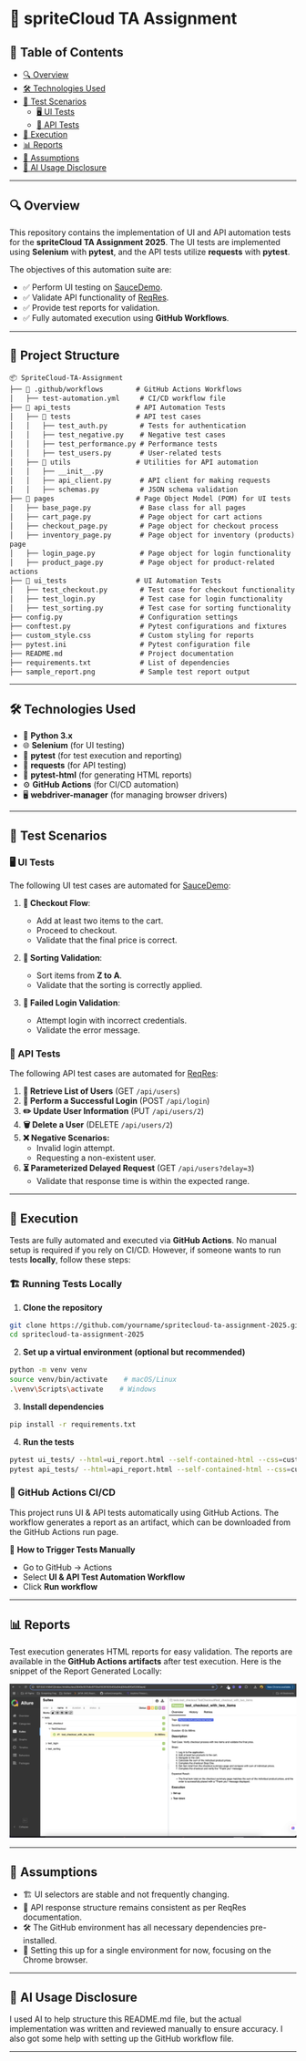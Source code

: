# 🎯 spriteCloud TA Assignment

## 📜 Table of Contents
- [🔍 Overview](#overview)
- [🛠 Technologies Used](#technologies-used)
- [📝 Test Scenarios](#test-scenarios)
  - [🖥 UI Tests](#ui-tests)
  - [🔌 API Tests](#api-tests)
- [🚀 Execution](#execution)
- [📊 Reports](#reports)
- [🤔 Assumptions](#assumptions)
- [🤖 AI Usage Disclosure](#ai-usage-disclosure)

---

## 🔍 Overview
This repository contains the implementation of UI and API automation tests for the **spriteCloud TA Assignment 2025**. The UI tests are implemented using **Selenium** with **pytest**, and the API tests utilize **requests** with **pytest**. 

The objectives of this automation suite are:
- ✅ Perform UI testing on [SauceDemo](https://www.saucedemo.com/).
- ✅ Validate API functionality of [ReqRes](https://reqres.in/).
- ✅ Provide test reports for validation.
- ✅ Fully automated execution using **GitHub Workflows**.


---

## 📂 Project Structure
```
📦 SpriteCloud-TA-Assignment
├── 📂 .github/workflows        # GitHub Actions Workflows
│   ├── test-automation.yml     # CI/CD workflow file
├── 📂 api_tests                # API Automation Tests
│   ├── 📂 tests                # API test cases
│   │   ├── test_auth.py        # Tests for authentication
│   │   ├── test_negative.py    # Negative test cases
│   │   ├── test_performance.py # Performance tests
│   │   ├── test_users.py       # User-related tests
│   ├── 📂 utils                # Utilities for API automation
│   │   ├── __init__.py
│   │   ├── api_client.py       # API client for making requests
│   │   ├── schemas.py          # JSON schema validation
├── 📂 pages                    # Page Object Model (POM) for UI tests
│   ├── base_page.py            # Base class for all pages
│   ├── cart_page.py            # Page object for cart actions
│   ├── checkout_page.py        # Page object for checkout process
│   ├── inventory_page.py       # Page object for inventory (products) page
│   ├── login_page.py           # Page object for login functionality
│   ├── product_page.py         # Page object for product-related actions
├── 📂 ui_tests                 # UI Automation Tests
│   ├── test_checkout.py        # Test case for checkout functionality
│   ├── test_login.py           # Test case for login functionality
│   ├── test_sorting.py         # Test case for sorting functionality
├── config.py                   # Configuration settings
├── conftest.py                 # Pytest configurations and fixtures
├── custom_style.css            # Custom styling for reports
├── pytest.ini                  # Pytest configuration file
├── README.md                   # Project documentation
├── requirements.txt            # List of dependencies
├── sample_report.png           # Sample test report output
```


---

## 🛠 Technologies Used
- 🐍 **Python 3.x**
- 🌐 **Selenium** (for UI testing)
- 🧪 **pytest** (for test execution and reporting)
- 📡 **requests** (for API testing)
- 📜 **pytest-html** (for generating HTML reports)
- ⚙️ **GitHub Actions** (for CI/CD automation)
- 🖥 **webdriver-manager** (for managing browser drivers)

---

## 📝 Test Scenarios

### 🖥 UI Tests
The following UI test cases are automated for [SauceDemo](https://www.saucedemo.com/):

1. **🛒 Checkout Flow**: 
   - Add at least two items to the cart.
   - Proceed to checkout.
   - Validate that the final price is correct.
   
2. **🔀 Sorting Validation**:
   - Sort items from **Z to A**.
   - Validate that the sorting is correctly applied.
   
3. **🚫 Failed Login Validation**:
   - Attempt login with incorrect credentials.
   - Validate the error message.

### 🔌 API Tests
The following API test cases are automated for [ReqRes](https://reqres.in/):

1. **📂 Retrieve List of Users** (GET `/api/users`)
2. **🔑 Perform a Successful Login** (POST `/api/login`)
3. **✏️ Update User Information** (PUT `/api/users/2`)
4. **🗑 Delete a User** (DELETE `/api/users/2`)
5. **❌ Negative Scenarios:**
   - Invalid login attempt.
   - Requesting a non-existent user.
6. **⏳ Parameterized Delayed Request** (GET `/api/users?delay=3`)
   - Validate that response time is within the expected range.

---

## 🚀 Execution
Tests are fully automated and executed via **GitHub Actions**. No manual setup is required if you rely on CI/CD. However, if someone wants to run tests **locally**, follow these steps:

### 🏗 Running Tests Locally
1. **Clone the repository**
```sh
git clone https://github.com/yourname/spritecloud-ta-assignment-2025.git
cd spritecloud-ta-assignment-2025
```

2. **Set up a virtual environment (optional but recommended)**
```sh
python -m venv venv
source venv/bin/activate    # macOS/Linux
.\venv\Scripts\activate    # Windows
```

3. **Install dependencies**
```sh
pip install -r requirements.txt
```

4. **Run the tests**
```sh
pytest ui_tests/ --html=ui_report.html --self-contained-html --css=custom_style.css
pytest api_tests/ --html=api_report.html --self-contained-html --css=custom_style.css
```

### 🎯 GitHub Actions CI/CD
This project runs UI & API tests automatically using GitHub Actions. The workflow generates a report as an artifact, which can be downloaded from the GitHub Actions run page.

🔹 **How to Trigger Tests Manually**
- Go to GitHub → Actions
- Select **UI & API Test Automation Workflow**
- Click **Run workflow**

---

## 📊 Reports
Test execution generates HTML reports for easy validation. The reports are available in the **GitHub Actions artifacts** after test execution.
Here is the snippet of the  Report Generated Locally:

![Sample Report](/sample_report.png)

---

## 🤔 Assumptions
- 🏗 UI selectors are stable and not frequently changing.
- 📜 API response structure remains consistent as per ReqRes documentation.
- 🛠 The GitHub environment has all necessary dependencies pre-installed.
- 🚀 Setting this up for a single environment for now, focusing on the Chrome browser.

---

## 🤖 AI Usage Disclosure
I used AI to help structure this README.md file, but the actual implementation was written and reviewed manually to ensure accuracy. I also got some help with setting up the GitHub workflow file.

---
